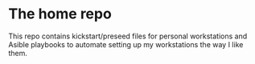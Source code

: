 # The home repo
This repo contains kickstart/preseed files for personal workstations and
Asible playbooks to automate setting up my workstations the way I like them.

